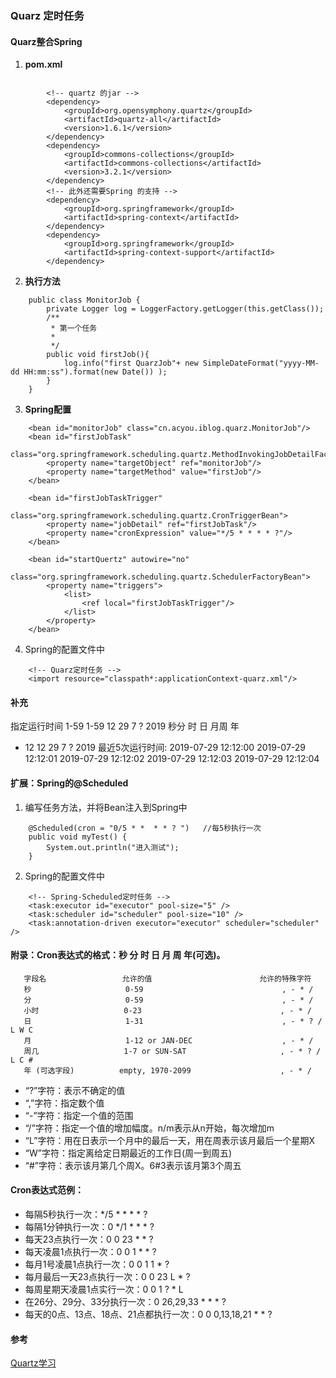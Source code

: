 ### Quarz 定时任务
#### Quarz整合Spring
1. **pom.xml**
```

        <!-- quartz 的jar -->
        <dependency>
            <groupId>org.opensymphony.quartz</groupId>
            <artifactId>quartz-all</artifactId>
            <version>1.6.1</version>
        </dependency>
        <dependency>
            <groupId>commons-collections</groupId>
            <artifactId>commons-collections</artifactId>
            <version>3.2.1</version>
        </dependency>
        <!-- 此外还需要Spring 的支持 -->
        <dependency>
            <groupId>org.springframework</groupId>
            <artifactId>spring-context</artifactId>
        </dependency>
        <dependency>
            <groupId>org.springframework</groupId>
            <artifactId>spring-context-support</artifactId>
        </dependency>
```
2. **执行方法**
```
    public class MonitorJob {
        private Logger log = LoggerFactory.getLogger(this.getClass());
        /**
         * 第一个任务
         *
         */
        public void firstJob(){
            log.info("first QuarzJob"+ new SimpleDateFormat("yyyy-MM-dd HH:mm:ss").format(new Date()) );
        }
    }
```
3. **Spring配置**
```
    <bean id="monitorJob" class="cn.acyou.iblog.quarz.MonitorJob"/>
    <bean id="firstJobTask"
          class="org.springframework.scheduling.quartz.MethodInvokingJobDetailFactoryBean">
        <property name="targetObject" ref="monitorJob"/>
        <property name="targetMethod" value="firstJob"/>
    </bean>

    <bean id="firstJobTaskTrigger"
          class="org.springframework.scheduling.quartz.CronTriggerBean">
        <property name="jobDetail" ref="firstJobTask"/>
        <property name="cronExpression" value="*/5 * * * * ?"/>
    </bean>

    <bean id="startQuertz" autowire="no"
          class="org.springframework.scheduling.quartz.SchedulerFactoryBean">
        <property name="triggers">
            <list>
                <ref local="firstJobTaskTrigger"/>
            </list>
        </property>
    </bean>
```
4. Spring的配置文件中
```
    <!-- Quarz定时任务 -->
    <import resource="classpath*:applicationContext-quarz.xml"/>
```



#### 补充
指定运行时间
1-59 1-59 12 29 7 ? 2019
秒分 时 日 月周 年
* 12 12 29 7 ? 2019
最近5次运行时间:
    2019-07-29 12:12:00
    2019-07-29 12:12:01
    2019-07-29 12:12:02
    2019-07-29 12:12:03
    2019-07-29 12:12:04
#### 扩展：Spring的@Scheduled
1. 编写任务方法，并将Bean注入到Spring中
```
    @Scheduled(cron = "0/5 * *  * * ? ")   //每5秒执行一次
    public void myTest() {
        System.out.println("进入测试");
    }
```
2. Spring的配置文件中
```
    <!-- Spring-Scheduled定时任务 -->
    <task:executor id="executor" pool-size="5" />
    <task:scheduler id="scheduler" pool-size="10" />
    <task:annotation-driven executor="executor" scheduler="scheduler" />
```
#### 附录：Cron表达式的格式：秒 分 时 日 月 周 年(可选)。
       字段名                 允许的值                        允许的特殊字符
       秒                     0-59                               , - * /
       分                     0-59                               , - * /
       小时                   0-23                               , - * /
       日                     1-31                               , - * ? / L W C
       月                     1-12 or JAN-DEC                    , - * /
       周几                   1-7 or SUN-SAT                     , - * ? / L C #
       年 (可选字段)          empty, 1970-2099                    , - * /

 - “?”字符：表示不确定的值
 - “,”字符：指定数个值
 - “-”字符：指定一个值的范围
 - “/”字符：指定一个值的增加幅度。n/m表示从n开始，每次增加m
 - “L”字符：用在日表示一个月中的最后一天，用在周表示该月最后一个星期X
 - “W”字符：指定离给定日期最近的工作日(周一到周五)
 - “#”字符：表示该月第几个周X。6#3表示该月第3个周五

#### Cron表达式范例：
 - 每隔5秒执行一次：*/5 * * * * ?
 - 每隔1分钟执行一次：0 */1 * * * ?
 - 每天23点执行一次：0 0 23 * * ?
 - 每天凌晨1点执行一次：0 0 1 * * ?
 - 每月1号凌晨1点执行一次：0 0 1 1 * ?
 - 每月最后一天23点执行一次：0 0 23 L * ?
 - 每周星期天凌晨1点实行一次：0 0 1 ? * L
 - 在26分、29分、33分执行一次：0 26,29,33 * * * ?
 - 每天的0点、13点、18点、21点都执行一次：0 0 0,13,18,21 * * ?
#### 参考
 [Quartz学习](http://blog.csdn.net/u010648555/article/details/54863144)